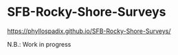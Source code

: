 # SFB-Rocky-Shore-Surveys
https://phyllospadix.github.io/SFB-Rocky-Shore-Surveys/

N.B.: Work in progress
